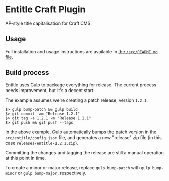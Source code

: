 # Entitle Craft Plugin #
AP-style title capitalisation for Craft CMS.

## Usage ##
Full installation and usage instructions are available in
[the `/src/README.md` file][usage].

[usage]: src/README.md "Installation and usage instructions."

## Build process ##
Entitle uses Gulp to package everything for release. The current
process needs improvement, but it's a decent start.

The example assumes we're creating a patch release, version `1.2.1`.

`````
$> gulp bump-patch && gulp build
$> git commit -am "Release 1.2.1"
$> git tag -a 1.2.1 -m "Release 1.2.1"
$> git push && git push --tags
`````

In the above example, Gulp automatically bumps the patch version in the
`src/entitle/config.json` file, and generates a new "release"
zip file (in this case `releases/entitle-1.2.1.zip`).

Committing the changes and tagging the release are still a manual operation at
this point in time.

To create a minor or major release, replace `gulp bump-patch` with
`gulp bump-minor` or `gulp bump-major`, respectively.
